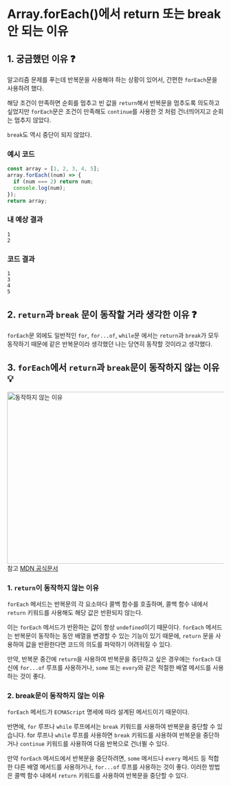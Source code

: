 # Array.forEach()에서 return 또는 break 안 되는 이유

## 1. 궁금했던 이유 ❓

알고리즘 문제를 푸는데 반복문을 사용해야 하는 상황이 있어서, 간편한 <code>forEach</code>문을 사용하려 했다.

해당 조건이 만족하면 순회를 멈추고 빈 값을 <code>return</code>해서 반복문을 멈추도록 의도하고 싶었지만 <code>forEach</code>문은 조건이 만족해도 <code>continue</code>를 사용한 것 처럼 건너띄어지고 순회는 멈추지 않았다.

<code>break</code>도 역시 중단이 되지 않았다.

### 예시 코드

```javascript
const array = [1, 2, 3, 4, 5];
array.forEach((num) => {
  if (num === 2) return num;
  console.log(num);
});
return array;
```

### 내 예상 결과

```
1
2
```

### 코드 결과

```
1
3
4
5
```

## 2. <code>return</code>과 <code>break</code> 문이 동작할 거라 생각한 이유 ❓

<code>forEach</code>문 외에도 일반적인 <code>for</code>, <code>for...of</code>, <code>while</code>문 에서는 <code>return</code>과 <code>break</code>가 모두 동작하기 때문에 같은 반복문이라 생각했던 나는 당연히 동작할 것이라고 생각했다.

## 3. <code>forEach</code>에서 <code>return</code>과 <code>break</code>문이 동작하지 않는 이유 💡

<img src="https://user-images.githubusercontent.com/64254228/220912452-37bb014d-f386-4091-9c23-b516eb041994.png" width="800px" height="400px" title="MDN forEach" alt="동작하지 않는 이유"></img><br/>
참고 [MDN 공식문서](https://developer.mozilla.org/ko/docs/Web/JavaScript/Reference/Global_Objects/Array/forEach#%EC%84%A4%EB%AA%85)

### <strong>1. <code>return</code>이 동작하지 않는 이유</strong>

<code>forEach</code> 메서드는 반복문의 각 요소마다 콜백 함수를 호출하며, 콜백 함수 내에서 <code>return</code> 키워드를 사용해도 해당 값은 반환되지 않는다.

이는 <code>forEach</code> 메서드가 반환하는 값이 항상 <code>undefined</code>이기 때문이다. <code>forEach</code> 메서드는 반복문이 동작하는 동안 배열을 변경할 수 있는 기능이 있기 때문에, <code>return</code> 문을 사용하여 값을 반환한다면 코드의 의도를 파악하기 어려워질 수 있다.

만약, 반복문 중간에 <code>return</code>을 사용하여 반복문을 중단하고 싶은 경우에는 <code>forEach</code> 대신에 <code>for...of</code> 루프를 사용하거나, <code>some</code> 또는 <code>every</code>와 같은 적절한 배열 메서드를 사용하는 것이 좋다.

### <strong>2. break문이 동작하지 않는 이유</strong>

<code>forEach</code> 메서드가 <code>ECMAScript</code> 명세에 따라 설계된 메서드이기 때문이다.

반면에, <code>for</code> 루프나 <code>while</code> 루프에서는 <code>break</code> 키워드를 사용하여 반복문을 중단할 수 있습니다. for 루프나 <code>while</code> 루프를 사용하면 <code>break</code> 키워드를 사용하여 반복문을 중단하거나 <code>continue</code> 키워드를 사용하여 다음 반복으로 건너뛸 수 있다.

만약 <code>forEach</code> 메서드에서 반복문을 중단하려면, <code>some</code> 메서드나 <code>every</code> 메서드 등 적합한 다른 배열 메서드를 사용하거나, <code>for...of</code> 루프를 사용하는 것이 좋다. 이러한 방법은 콜백 함수 내에서 <code>return</code> 키워드를 사용하여 반복문을 중단할 수 있다.
